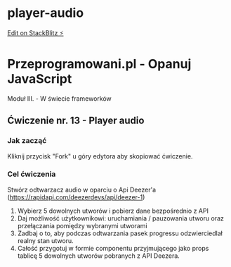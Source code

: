 # player-audio

[Edit on StackBlitz ⚡️](https://stackblitz.com/edit/player-audio-m1ukvt)

# Przeprogramowani.pl - Opanuj JavaScript

Moduł III. - W świecie frameworków

## Ćwiczenie nr. 13 - Player audio

### Jak zacząć

Kliknij przycisk "Fork" u góry edytora aby skopiować ćwiczenie.

### Cel ćwiczenia

Stwórz odtwarzacz audio w oparciu o Api Deezer'a (https://rapidapi.com/deezerdevs/api/deezer-1)

1. Wybierz 5 dowolnych utworów i pobierz dane bezpośrednio z API
2. Daj możliwość użytkownikowi: uruchamiania / pauzowania utworu oraz przełączania pomiędzy wybranymi utworami
3. Zadbaj o to, aby podczas odtwarzania pasek progressu odzwierciedlał realny stan utworu.
4. Całość przygotuj w formie componentu <Player> przyjmującego jako props tablicę 5 dowolnych utworów pobranych z API Deezera.

